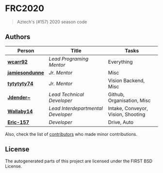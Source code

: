 # FRC2020
> Aztech's (#157) 2020 season code

## Authors

Person                                                | Title                              | Tasks
------------------------------------------------------|------------------------------------|-----
[**wcarr92**](https://github.com/wcarr92)             | _Lead Programing Mentor_           | Everything
[**jamiesondunne**](https://github.com/jamiesondunne) | _Jr. Mentor_                       | Misc
[**tytytyty74**](https://github.com/tytytyty74)       | _Jr. Mentor_                       | Vision Backend, Misc
[**Jdender~**](https://github.com/Jdender)            | _Lead Technical Developer_         | Github, Organisation, Misc
[**Wallaby14**](https://github.com/Wallaby14)         | _Lead Interdepartmental Developer_ | Intake, Conveyor, Vision, Shooting
[**Eric-157**](https://github.com/Eric-157)           | _Developer_                        | Drive, Auto


Also, check the list of [contributors](https://github.com/Aztechs157/FRC2020/contributors) who made minor contributions.

## License

The autogenerated parts of this project are licensed under the FIRST BSD License.
